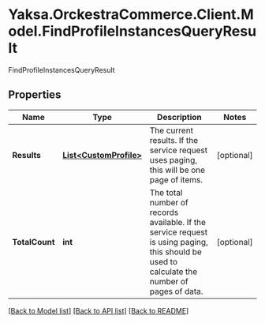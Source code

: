 # Yaksa.OrckestraCommerce.Client.Model.FindProfileInstancesQueryResult
FindProfileInstancesQueryResult

## Properties

Name | Type | Description | Notes
------------ | ------------- | ------------- | -------------
**Results** | [**List&lt;CustomProfile&gt;**](CustomProfile.md) | The current results. If the service request uses paging, this will be one page of items. | [optional] 
**TotalCount** | **int** | The total number of records available. If the service request is using paging, this should be used to calculate the number of pages of data. | [optional] 

[[Back to Model list]](../README.md#documentation-for-models) [[Back to API list]](../README.md#documentation-for-api-endpoints) [[Back to README]](../README.md)

